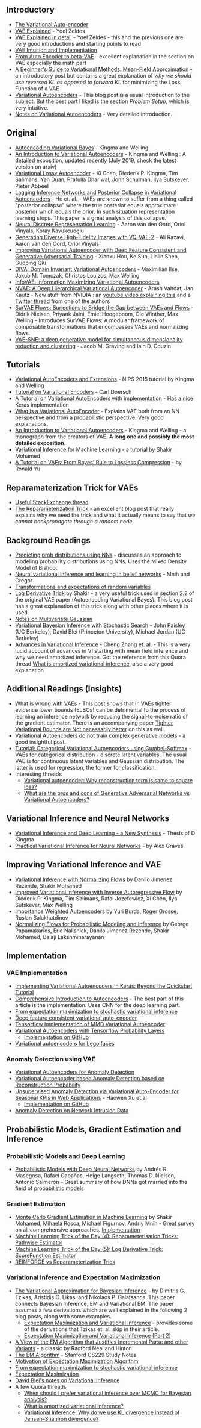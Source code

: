 ## Introductory

* [The Variational Auto-encoder](https://ermongroup.github.io/cs228-notes/extras/vae/)
* [VAE Explained](http://anotherdatum.com/vae.html) - Yoel Zeldes
* [VAE Explained in detail](http://anotherdatum.com/vae2.html) - Yoel Zeldes - this and the previous one are very good introductions and starting points to read
* [VAE Intuition and Implementation](https://wiseodd.github.io/techblog/2016/12/10/variational-autoencoder/)
* [From Auto Encoder to beta-VAE](https://lilianweng.github.io/lil-log/2018/08/12/from-autoencoder-to-beta-vae.html) - excellent explanation in the section on VAE especially the math part
* [A Beginner's Guide to Variational Methods: Mean-Field Approximation](https://blog.evjang.com/2016/08/variational-bayes.html) - an introductory post but contains a great explanation of *why we should use reversed KL as opposed to forward KL* for minimizing the Loss Function of a VAE
* [Variational Autoencoders](https://ryanloweift6266.wordpress.com/2016/02/28/variational-autoencoders/) - This blog post is a usual introduction to the subject. But the best part I liked is the section *Problem Setup*, which is very intuitive.
* [Notes on Variational Autoencoders](http://www.1-4-5.net/~dmm/ml/vae.pdf) - Very detailed introduction.

## Original

* [Autoencoding Variational Bayes](https://arxiv.org/abs/1312.6114) - Kingma and Welling
* [An Introduction to Variational Autoencoders](https://arxiv.org/abs/1906.02691v2) - Kingma and Welling : A detailed exposition, updated recently (July 2019, check the latest version on arxiv)
* [Variational Lossy Autoencoder](https://arxiv.org/abs/1611.02731) - Xi Chen, Diederik P. Kingma, Tim Salimans, Yan Duan, Prafulla Dhariwal, John Schulman, Ilya Sutskever, Pieter Abbeel
* [Lagging Inference Networks and Posterior Collapse in Variational Autoencoders](https://arxiv.org/abs/1901.05534) - He et. al. - VAEs are known to suffer from a thing called "posterior collapse" where the true posterior equals approximate posterior which equals the prior. In such situation representation learning stops. This paper is a great analysis of this collapse.
* [Neural Discrete Representation Learning](https://arxiv.org/abs/1711.00937) - Aaron van den Oord, Oriol Vinyals, Koray Kavukcuoglu
* [Generating Diverse High-Fidelity Images with VQ-VAE-2](https://arxiv.org/abs/1906.00446) - Ali Razavi, Aaron van den Oord, Oriol Vinyals
* [Improving Variational Autoencoder with Deep Feature Consistent and Generative Adversarial Training](https://arxiv.org/abs/1906.01984) - Xianxu Hou, Ke Sun, Linlin Shen, Guoping Qiu
* [DIVA: Domain Invariant Variational Autoencoders](https://arxiv.org/abs/1905.10427) - Maximilian Ilse, Jakub M. Tomczak, Christos Louizos, Max Welling
* [InfoVAE: Information Maximizing Variational Autoencoders](https://arxiv.org/abs/1706.02262)
* [NVAE: A Deep Hierarchical Variational Autoencoder](https://arxiv.org/abs/2007.03898) - Arash Vahdat, Jan Kautz - New stuff from NVIDIA : an [youtube video explaining this](https://youtu.be/x6T1zMSE4Ts) and a [Twitter thread](https://twitter.com/ArashVahdat/status/1281036985981825024) from one of the authors
* [SurVAE Flows: Surjections to Bridge the Gap between VAEs and Flows](https://arxiv.org/abs/2007.02731) - Didrik Nielsen, Priyank Jaini, Emiel Hoogeboom, Ole Winther, Max Welling - Introduces SurVAE Flows: A modular framework of composable transformations that encompasses VAEs and normalizing flows.
* [VAE-SNE: a deep generative model for simultaneous dimensionality reduction and clustering](https://www.biorxiv.org/content/10.1101/2020.07.17.207993v1) -  Jacob M. Graving and Iain D. Couzin


## Tutorials

* [Variational AutoEncoders and Extensions](http://dpkingma.com/wordpress/wp-content/uploads/2015/12/talk_nips_workshop_2015.pdf) - NIPS 2015 tutorial by Kingma and Welling
* [Tutorial on Variational Encoders](https://arxiv.org/abs/1606.05908) - Carl Doersch
* [A Tutorial on Variational AutoEncoders with implementation](https://tiao.io/post/tutorial-on-variational-autoencoders-with-a-concise-keras-implementation/) - Has a nice Keras implementation
* [What is a Variational AutoEncoder](https://jaan.io/what-is-variational-autoencoder-vae-tutorial/) - Explains VAE both from an NN perspective and from a probabilistic perspective. Very good explanations.
* [An Introduction to Variational Autoencoders](https://arxiv.org/abs/1906.02691) - Kingma and Welling - a monograph from the creators of VAE. **A long one and possibly the most detailed exposition**.
* [Variational Inference for Machine Learning](https://www.shakirm.com/papers/VITutorial.pdf) - a tutorial by Shakir Mohamed
* [A Tutorial on VAEs: From Bayes' Rule to Lossless Compression](https://arxiv.org/abs/2006.10273) - by Ronald Yu


## Reparamaterization Trick for VAEs

* [Useful StackExchange thread](https://stats.stackexchange.com/questions/199605/how-does-the-reparameterization-trick-for-vaes-work-and-why-is-it-important)
* [The Reparameterization Trick](http://gregorygundersen.com/blog/2018/04/29/reparameterization/) - an excellent blog post that really explains why we need the trick and what it actually means to say that *we cannot backpropagate through a random node*

## Background Readings

* [Predicting prob distributions using NNs](https://engineering.taboola.com/predicting-probability-distributions/) - discusses an approach to modeling probability distributions using NNs. Uses the Mixed Density Model of Bishop.
* [Neural variational inference and learning in belief networks](https://www.cs.toronto.edu/~amnih/papers/nvil.pdf) -  Mnih and Gregor
* [Transformations and expectations of random variables](http://www.its.caltech.edu/~mshum/stats/lect2.pdf)
* [Log Derivative Trick](http://blog.shakirm.com/2015/11/machine-learning-trick-of-the-day-5-log-derivative-trick/) by Shakir - a very useful trick used in section 2.2 of the original VAE paper (Autoencoding Variational Bayes). This blog post has a great explanation of this trick along with other places where it is used.
* [Notes on Multivariate Gaussian](http://cs229.stanford.edu/section/gaussians.pdf)
* [Variational Bayesian Inference with Stochastic Search](https://arxiv.org/abs/1206.6430) - John Paisley (UC Berkeley), David Blei (Princeton University), Michael Jordan (UC Berkeley)
* [Advances in Variational Inference](https://arxiv.org/pdf/1711.05597.pdf) - Cheng Zhang et. al. - This is a very lucid account of advances in VI starting with mean field inference and why we need amortized inference. Got the reference from this Quora thread [What is amortized variational inference](https://www.quora.com/What-is-amortized-variational-inference), also a very good explanation

## Additional Readings (Insights)

* [What is wrong with VAEs](http://akosiorek.github.io/ml/2018/03/14/what_is_wrong_with_vaes.html) - This post shows that in VAEs tighter evidence lower bounds (ELBOs) can be detrimental to the process of learning an inference network by reducing the signal-to-noise ratio of the gradient estimator. There is an accompanying paper [Tighter Variational Bounds are Not necessarily better](https://arxiv.org/abs/1802.04537) on this as well.
* [Variational Autoencoders do not train complex generative models](http://dustintran.com/blog/variational-auto-encoders-do-not-train-complex-generative-models) - a good insightful post.
* [Tutorial: Categorical Variational Autoencoders using Gumbel-Softmax](https://blog.evjang.com/2016/11/tutorial-categorical-variational.html) - VAEs for categorical distribution - discrete latent variables. The usual VAE is for continuous latent variables and Gaussian distribution. The latter is used for regression, the former for classification.
* Interesting threads
  * [Variational autoencoder: Why reconstruction term is same to square loss?](https://stats.stackexchange.com/questions/347378/variational-autoencoder-why-reconstruction-term-is-same-to-square-loss)
  * [What are the pros and cons of Generative Adversarial Networks vs Variational Autoencoders?](https://www.quora.com/What-are-the-pros-and-cons-of-Generative-Adversarial-Networks-vs-Variational-Autoencoders)

## Variational Inference and Neural Networks

* [Variational Inference and Deep Learning - a New Synthesis](https://pure.uva.nl/ws/files/17891313/Thesis.pdf) - Thesis of D Kingma
* [Practical Variational Inference for Neural Networks](https://papers.nips.cc/paper/4329-practical-variational-inference-for-neural-networks.pdf) - by Alex Graves

## Improving Variational Inference and VAE

* [Variational Inference with Normalizing Flows](https://arxiv.org/abs/1505.05770) by Danilo Jimenez Rezende, Shakir Mohamed
* [Improved Variational Inference with Inverse Autoregressive Flow](https://arxiv.org/abs/1606.04934) by Diederik P. Kingma, Tim Salimans, Rafal Jozefowicz, Xi Chen, Ilya Sutskever, Max Welling
* [Importance Weighted Autoencoders](https://arxiv.org/abs/1509.00519) by Yuri Burda, Roger Grosse, Ruslan Salakhutdinov
* [Normalizing Flows for Probabilistic Modeling and Inference](https://arxiv.org/abs/1912.02762) by George Papamakarios, Eric Nalisnick, Danilo Jimenez Rezende, Shakir Mohamed, Balaji Lakshminarayanan

## Implementation

### VAE Implementation

* [Implementing Variational Autoencoders in Keras: Beyond the Quickstart Tutorial](http://louistiao.me/posts/implementing-variational-autoencoders-in-keras-beyond-the-quickstart-tutorial/)
* [Comprehensive Introduction to Autoencoders](https://towardsdatascience.com/generating-images-with-autoencoders-77fd3a8dd368) - The best part of this article is the implementation. Uses CNN for the deep learning part.
* [From expectation maximization to stochastic variational inference](https://nbviewer.jupyter.org/github/krasserm/bayesian-machine-learning/blob/master/variational_autoencoder.ipynb)
* [Deep feature consistent variational auto-encoder](http://krasserm.github.io/2018/07/27/dfc-vae/)
* [Tensorflow Implementation of MMD Variational Autoencoder](https://github.com/ShengjiaZhao/MMD-Variational-Autoencoder)
* [Variational Autoencoders with Tensorflow Probability Layers](https://medium.com/tensorflow/variational-autoencoders-with-tensorflow-probability-layers-d06c658931b7)
  * [Implementation on GitHub](https://github.com/tensorflow/probability/blob/master/tensorflow_probability/examples/vae.py) 
* [Variational autoencoders for Lego faces](https://www.echevarria.io/blog/lego-face-vae/index.html)


### Anomaly Detection using VAE

* [Variational Autoencoders for Anomaly Detection](https://rstudio-pubs-static.s3.amazonaws.com/308801_ca2c3b7a649b4fd1838402ac0cb921e0.html#/)
* [Variational Autoencoder based Anomaly Detection based on Reconstruction Probability](http://dm.snu.ac.kr/static/docs/TR/SNUDM-TR-2015-03.pdf)
* [Unsupervised Anomaly Detection via Variational Auto-Encoder for Seasonal KPIs in Web Applications](https://arxiv.org/abs/1802.03903) - Haowen Xu et al
  * [Implementation on GitHub](https://github.com/haowen-xu/donut)
* [Anomaly Detection on Network Intrusion Data](https://github.com/skeydan/anomaly_detection_VAE)


## Probabilistic Models, Gradient Estimation and Inference

### Probabilistic Models and Deep Learning

* [Probabilistic Models with Deep Neural Networks](https://arxiv.org/abs/1908.03442) by Andrés R. Masegosa, Rafael Cabañas, Helge Langseth, Thomas D. Nielsen, Antonio Salmerón - Great summary of how DNNs got married into the field of probabilistic models

### Gradient Estimation

* [Monte Carlo Gradient Estimation in Machine Learning](https://arxiv.org/abs/1906.10652) by Shakir Mohamed, Mihaela Rosca, Michael Figurnov, Andriy Mnih - Great survey on all comprehensive approaches. [Implementation](https://github.com/deepmind/mc_gradients)
* [Machine Learning Trick of the Day (4): Reparameterisation Tricks: Pathwise Estimator](http://blog.shakirm.com/2015/10/machine-learning-trick-of-the-day-4-reparameterisation-tricks/)
* [Machine Learning Trick of the Day (5): Log Derivative Trick: ScoreFunction Estimator](http://blog.shakirm.com/2015/11/machine-learning-trick-of-the-day-5-log-derivative-trick/)
* [REINFORCE vs Reparameterization Trick](http://stillbreeze.github.io/REINFORCE-vs-Reparameterization-trick/)

### Variational Inference and Expectation Maximization

* [The Variational Approximation for Bayesian Inference](http://www.cs.uoi.gr/~arly/papers/SPM08.pdf) - by Dimitris G. Tzikas, Aristidis C. Likas, and Nikolaos P. Galatsanos. This paper connects Bayesian Inference, EM and Variational EM. The paper assumes a few derivations which are well explained in the following 2 blog posts, along with some examples.
  * [Expectation Maximization and Variational Inference](https://chrischoy.github.io/research/Expectation-Maximization-and-Variational-Inference/) - provides some of the derivations that Tzikas et. al. skip in their article.
  * [Expectation Maximization and Variational Inference (Part 2)](https://chrischoy.github.io/research/Expectation-Maximization-and-Variational-Inference-2/)
* [A View of the EM Algorithm that Justifies Incremental Parse and other Variants](http://www.cs.toronto.edu/~fritz/absps/emk.pdf) - a classic by Radford Neal and Hinton
* [The EM Algorithm](http://cs229.stanford.edu/notes/cs229-notes8.pdf) - Stanford CS229 Study Notes
* [Motivation of Expectation Maximization Algorithm](https://stats.stackexchange.com/questions/64962/motivation-of-expectation-maximization-algorithm)
* [From expectation maximization to stochastic variational inference](http://krasserm.github.io/2018/04/03/variational-inference/)
* [Expectation Maximization](https://zhiyzuo.github.io/EM/)
* [David Blei's notes on Variational Inference](https://www.cs.princeton.edu/courses/archive/fall11/cos597C/lectures/variational-inference-i.pdf)
* A few Quora threads
  * [When should I prefer variational inference over MCMC for Bayesian analysis?](https://www.quora.com/When-should-I-prefer-variational-inference-over-MCMC-for-Bayesian-analysis)
  * [What is amortized variational inference?](https://www.quora.com/What-is-amortized-variational-inference)
  * [Variational Inference: Why do we use KL divergence instead of Jensen–Shannon divergence?](https://www.quora.com/Variational-Inference-Why-do-we-use-KL-divergence-instead-of-Jensen%E2%80%93Shannon-divergence)